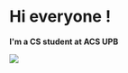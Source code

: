 # Hi everyone !

**I'm a CS student at ACS UPB**

   <img src="https://github-readme-stats.vercel.app/api?username=CristiSandu" />


